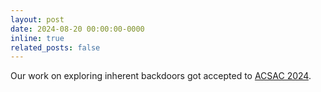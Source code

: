 ```yaml
---
layout: post
date: 2024-08-20 00:00:00-0000
inline: true
related_posts: false
---
```


Our work on exploring inherent backdoors got accepted to [ACSAC 2024](https://www.acsac.org/).

